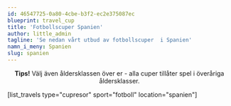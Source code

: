 ```yaml
---
id: 46547725-0a80-4cbe-b3f2-ec2e375087ec
blueprint: travel_cup
title: 'Fotbollscuper Spanien'
author: little_admin
tagline: 'Se nedan vårt utbud av fotbollscuper  i Spanien'
namn_i_meny: Spanien
slug: spanien
---
```

<p style="text-align: center;"><strong>Tips!</strong> Välj även åldersklassen över er - alla cuper tillåter spel i överåriga åldersklasser.</p>
<p>[list_travels type="cupresor" sport="fotboll" location="spanien"]</p>
